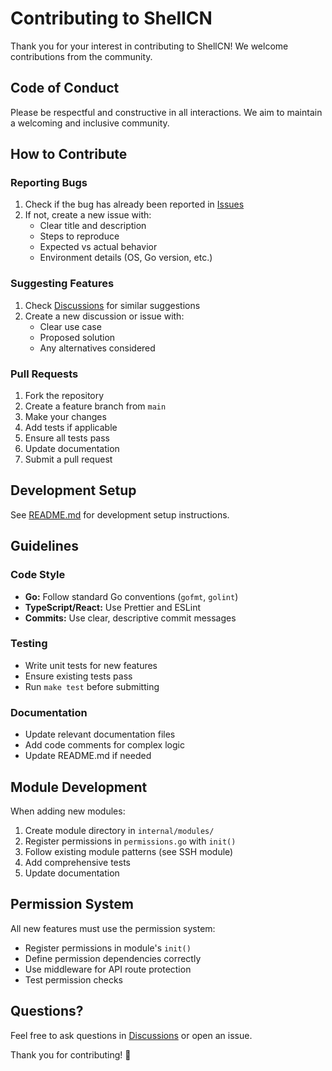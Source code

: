 # Contributing to ShellCN

Thank you for your interest in contributing to ShellCN! We welcome contributions from the community.

## Code of Conduct

Please be respectful and constructive in all interactions. We aim to maintain a welcoming and inclusive community.

## How to Contribute

### Reporting Bugs

1. Check if the bug has already been reported in [Issues](https://github.com/yourusername/shellcn/issues)
2. If not, create a new issue with:
   - Clear title and description
   - Steps to reproduce
   - Expected vs actual behavior
   - Environment details (OS, Go version, etc.)

### Suggesting Features

1. Check [Discussions](https://github.com/yourusername/shellcn/discussions) for similar suggestions
2. Create a new discussion or issue with:
   - Clear use case
   - Proposed solution
   - Any alternatives considered

### Pull Requests

1. Fork the repository
2. Create a feature branch from `main`
3. Make your changes
4. Add tests if applicable
5. Ensure all tests pass
6. Update documentation
7. Submit a pull request

## Development Setup

See [README.md](README.md#development) for development setup instructions.

## Guidelines

### Code Style

- **Go:** Follow standard Go conventions (`gofmt`, `golint`)
- **TypeScript/React:** Use Prettier and ESLint
- **Commits:** Use clear, descriptive commit messages

### Testing

- Write unit tests for new features
- Ensure existing tests pass
- Run `make test` before submitting

### Documentation

- Update relevant documentation files
- Add code comments for complex logic
- Update README.md if needed

## Module Development

When adding new modules:

1. Create module directory in `internal/modules/`
2. Register permissions in `permissions.go` with `init()`
3. Follow existing module patterns (see SSH module)
4. Add comprehensive tests
5. Update documentation

## Permission System

All new features must use the permission system:

- Register permissions in module's `init()`
- Define permission dependencies correctly
- Use middleware for API route protection
- Test permission checks

## Questions?

Feel free to ask questions in [Discussions](https://github.com/yourusername/shellcn/discussions) or open an issue.

Thank you for contributing! 🚀
